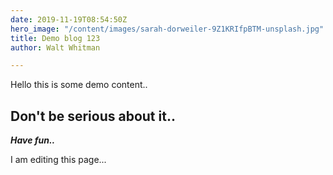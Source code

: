 ```yaml
---
date: 2019-11-19T08:54:50Z
hero_image: "/content/images/sarah-dorweiler-9Z1KRIfpBTM-unsplash.jpg"
title: Demo blog 123
author: Walt Whitman

---
```

Hello this is some demo content..

## Don't be serious about it..

**_Have fun.._**

I am editing this page...